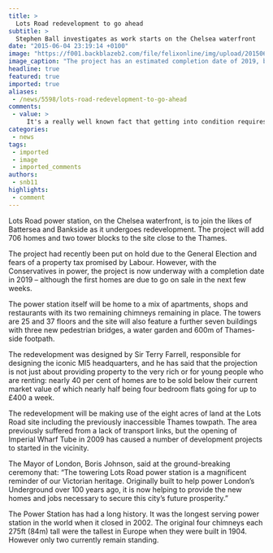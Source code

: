 ```yaml
---
title: >
  Lots Road redevelopment to go ahead
subtitle: >
  Stephen Ball investigates as work starts on the Chelsea waterfront
date: "2015-06-04 23:19:14 +0100"
image: "https://f001.backblazeb2.com/file/felixonline/img/upload/201506050019-cj914-chelsea-waterfront-cropped.jpg"
image_caption: "The project has an estimated completion date of 2019, but the first set of houses will go on sale in the next few weeks"
headline: true
featured: true
imported: true
aliases:
 - /news/5598/lots-road-redevelopment-to-go-ahead
comments:
 - value: >
     It's a really well known fact that getting into condition requires associated with money hard run. Seattle's dream 3-0-0 start to the season ended on April 11 when the Wizards won, 1-0, from the 10-man Sounders FC. <br>fifa 16 hack http://creditsfut.com/,Thanks with regard to providing like well put together subject matter. <br>csgo skins expensive http://arnold109.jblog.fr/billet-cs-go-skins-of-acquiring-cs-464218.html,I love the info on your internet site. Thanks a lot!. <br>NFL 17 coins http://www.peace-for-earth.org/barter/item/2377
categories:
 - news
tags:
 - imported
 - image
 - imported_comments
authors:
 - snb11
highlights:
 - comment
---
```


Lots Road power station, on the Chelsea waterfront, is to join the likes of Battersea and Bankside as it undergoes redevelopment. The project will add 706 homes and two tower blocks to the site close to the Thames.

The project had recently been put on hold due to the General Election and fears of a property tax promised by Labour. However, with the Conservatives in power, the project is now underway with a completion date in 2019 – although the first homes are due to go on sale in the next few weeks.

The power station itself will be home to a mix of apartments, shops and restaurants with its two remaining chimneys remaining in place. The towers are 25 and 37 floors and the site will also feature a further seven buildings with three new pedestrian bridges, a water garden and 600m of Thames-side footpath.

The redevelopment was designed by Sir Terry Farrell, responsible for designing the iconic MI5 headquarters, and he has said that the projection is not just about providing property to the very rich or for young people who are renting: nearly 40 per cent of homes are to be sold below their current market value of which nearly half being four bedroom flats going for up to £400 a week.

The redevelopment will be making use of the eight acres of land at the Lots Road site including the previously inaccessible Thames towpath. The area previously suffered from a lack of transport links, but the opening of Imperial Wharf Tube in 2009 has caused a number of development projects to started in the vicinity.

The Mayor of London, Boris Johnson, said at the ground-breaking ceremony that: “The towering Lots Road power station is a magnificent reminder of our Victorian heritage. Originally built to help power London’s Underground over 100 years ago, it is now helping to provide the new homes and jobs necessary to secure this city’s future prosperity.”

The Power Station has had a long history. It was the longest serving power station in the world when it closed in 2002. The original four chimneys each 275ft (84m) tall were the tallest in Europe when they were built in 1904. However only two currently remain standing.
